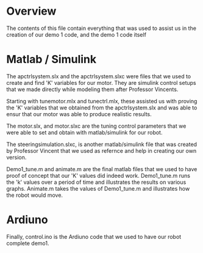 # Overview
The contents of this file contain everything that was used to assist us in the creation of our demo 1 code, and the demo 1 code itself

# Matlab / Simulink

The apctrlsystem.slx and the apctrlsystem.slxc were files that we used to create and find 'K' variables for our motor. They are simulink control setups that we made
directly while modeling them after Professor Vincents.

Starting with tunemotor.mlx and tunectrl.mlx, these assisted us with proving the 'K' variables that we obtained from the apctrlsystem.slx and was able to ensur 
that our motor was able to produce realistic results.

The motor.slx, and motor.slxc are the tuning control parameters that we were able to set and obtain with matlab/simulink for our robot.

The steeringsimulation.slxc, is another matlab/simulink file that was created by Professor Vincent that we used as refernce and help in creating our own version.

Demo1_tune.m and animate.m are the final matlab files that we used to have proof of concept that our 'K' values did indeed work. Demo1_tune.m runs the 'k' values over a period 
of time and illustrates the results on various graphs. Animate.m takes the values of Demo1_tune.m and illustrates how the robot would move.

# Ardiuno

Finally, control.ino is the Ardiuno code that we used to have our robot complete demo1.
